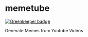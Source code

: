 memetube
========

[![Greenkeeper badge](https://badges.greenkeeper.io/shidhincr/memetube.svg)](https://greenkeeper.io/)

Generate Memes from Youtube Videos

